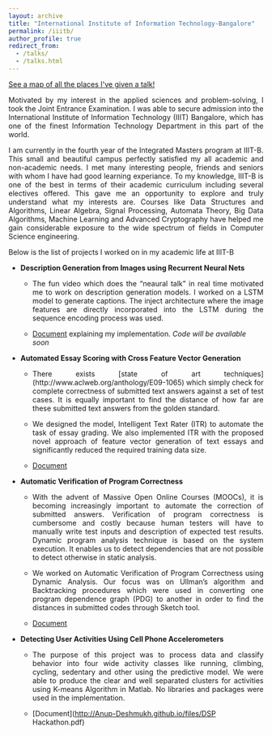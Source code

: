 ```yaml
---
layout: archive
title: "International Institute of Information Technology-Bangalore"
permalink: /iiitb/
author_profile: true
redirect_from: 
  - /talks/
  - /talks.html
---
```


<p style="text-decoration:underline;"><a href="/talkmap.html">See a map of all the places I've given a talk!</a></p>


<p align="justify">Motivated by my interest in the applied sciences and problem-solving, I took the Joint Entrance Examination. I was able to secure admission into the International Institute of Information Technology (IIIT) Bangalore,
which has one of the finest Information Technology Department in this part of the world. <p>

<p align="justify"> I am currently in the fourth year of the Integrated Masters program at IIIT-B. This small and beautiful campus perfectly satisfied my all academic and non-academic needs. I met many interesting people, friends and seniors with whom I have had good learning experiance. To my knowledge, IIIT-B is one of the best in terms of their academic curriculum including several electives offered. This gave me an opportunity to explore and truly understand what my interests are. Courses like Data Structures and Algorithms, Linear Algebra, Signal Processing, Automata Theory, Big Data Algorithms, Machine Learning and Advanced Cryptography have helped me gain considerable exposure to the wide spectrum of fields in Computer Science engineering.</p>

Below is the list of projects I worked on in my academic life at IIIT-B

* **Description Generation from Images using Recurrent Neural Nets**
  * <p align="justify">The fun video which does the <q>neaural talk</q> in real time motivated me to work on description generation models. I worked on a LSTM model to generate captions. The inject architecture where the image features are directly incorporated into the LSTM during the sequence encoding process was used.<p>
  * [Document](http://Anup-Deshmukh.github.io/files/caption_gen.pdf.pdf) explaining my implementation. <var> Code will be available soon </var> 

* **Automated Essay Scoring with Cross Feature Vector Generation** 
  * <p align="justify">There exists [state of art techniques](http://www.aclweb.org/anthology/E09-1065) which simply check for complete correctness of submitted text answers against a set of test cases. It is equally important to find the distance of how far are these submitted text answers from the golden standard. 
  * <p align="justify">We designed the model, Intelligent Text Rater (ITR) to automate the task of essay grading. We also implemented ITR with the proposed novel approach of feature vector generation of text essays and significantly reduced the required training data size. 
  * [Document](http://Anup-Deshmukh.github.io/files/ML_final_REPORT.pdf)


* **Automatic Verification of Program Correctness**
  * <p align="justify">With the advent of Massive Open Online Courses (MOOCs), it is becoming increasingly important to automate the correction of submitted answers. Verification of program correctness is cumbersome and costly because human testers will have to manually write test inputs and description of expected test results. Dynamic program analysis technique is based on the system execution. It enables us to detect dependencies that are not possible to detect otherwise in static analysis. 
   * <p align="justify">We worked on Automatic Verification of Program Correctness using Dynamic Analysis. Our focus was on Ullman’s algorithm and Backtracking procedures which were used in converting one program dependence graph (PDG) to another in order to find the distances in submitted codes through Sketch tool.
   * [Document](http://Anup-Deshmukh.github.io/files/06_13.pdf)

* **Detecting User Activities Using Cell Phone Accelerometers**
  * <p align="justify">The purpose of this project was to process data and classify behavior into four wide activity classes like running, climbing, cycling, sedentary and other using the predictive model. We were able to produce the clear and well separated clusters for activities using K-means Algorithm in Matlab. No libraries and packages were used in the implementation.
  * [Document](http://Anup-Deshmukh.github.io/files/DSP Hackathon.pdf)
           



